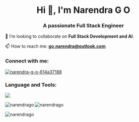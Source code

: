 <h1 align="center">Hi 👋, I'm Narendra G O</h1>
<h3 align="center">A passionate Full Stack Engineer</h3>

<!-- 🌱 I’m currently learning **image processing**.
 -->
🤝 I’m looking to collaborate on **Full Stack Development and AI**.

📫 How to reach me: **go.narendra@outlook.com**

<h3 align="left">Connect with me:</h3>
<p align="left">
<a href="https://linkedin.com/in/narendra-g-o-614a37188" target="blank"><img align="center" src="https://skillicons.dev/icons?i=linkedin" alt="narendra-g-o-614a37188"/></a>
</p>


<h3 align="left">Language and Tools:</h3>
<img src="https://skillicons.dev/icons?i=py,cpp,java,flask,fastapi,dotnet,angular,git,mysql,mongodb,azure"/>

<p><img align="left" src="https://github-readme-stats.vercel.app/api/top-langs?username=narendrago&show_icons=true&locale=en&layout=compact" alt="narendrago" /></p>

<p><img align="center" src="https://github-readme-stats.vercel.app/api?username=narendrago&show_icons=true&locale=en" alt="narendrago" /></p>

<p><img align="center" src="https://github-readme-streak-stats.herokuapp.com/?user=narendrago&" alt="narendrago" /></p>
